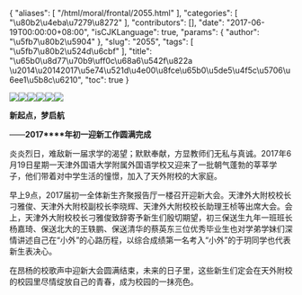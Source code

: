 {
    "aliases": [
        "/html/moral/frontal/2055.html"
    ],
    "categories": [
        "\u80b2\u4eba\u7279\u8272"
    ],
    "contributors": [],
    "date": "2017-06-19T00:00:00+08:00",
    "isCJKLanguage": true,
    "params": {
        "author": "\u5fb7\u80b2\u5904"
    },
    "slug": "2055",
    "tags": [
        "\u5fb7\u80b2\u524d\u6cbf"
    ],
    "title": "\u65b0\u8d77\u70b9\uff0c\u68a6\u542f\u822a \u2014\u20142017\u5e74\u521d\u4e00\u8fce\u65b0\u5de5\u4f5c\u5706\u6ee1\u5b8c\u6210",
    "toc": true
}

![](https://cdn.tfls.online/mirror/full/74a1709c03a3a22f122c97dfc2c035bc7456ec18.jpg)![](https://cdn.tfls.online/mirror/full/e4e37d0f405b6a102ceb87b585e786974cd4123e.jpg)![](https://cdn.tfls.online/mirror/full/dc0af9a81ef62aa505415d4bfead19a18929f1da.jpg)![](https://cdn.tfls.online/mirror/full/2cdadb141987fb2ef2edf539d2a8d130e6277089.jpg)![](https://cdn.tfls.online/mirror/full/850a42052185a87976718ca663843d6720bba7a4.jpg)![](https://cdn.tfls.online/mirror/full/47a441fbe31079cb2d4f6a2bb99b5f713704aa8c.jpg)




  





**新起点，梦启航**




——**2017****年初一迎新工作圆满完成**




炎炎烈日，难敌新一届求学的渴望；默默奉献，方显教师们无私与真诚。2017年6月19日星期一天津外国语大学附属外国语学校又迎来了一批朝气蓬勃的莘莘学子，他们带着对中学生活的憧憬，加入了天外附校的大家庭。




早上9点，2017届初一全体新生齐聚报告厅一楼召开迎新大会。天津外大附校校长刁雅俊、天津外大附校副校长李晓辉、天津外大附校校长助理王桢等出席大会。会上，天津外大附校校长刁雅俊致辞寄予新生们殷切期望，初三保送生九年一班班长杨嘉琦、保送北大的王轶鹏、保送清华的蔡英东三位优秀毕业生也对学弟学妹们深情讲述自己在“小外”的心路历程，以综合成绩第一名考入“小外”的于玥同学也代表新生表决心。




在昂杨的校歌声中迎新大会圆满结束，未来的日子里，这些新生们定会在天外附校的校园里尽情绽放自己的青春，成为校园的一抹亮色。




  



